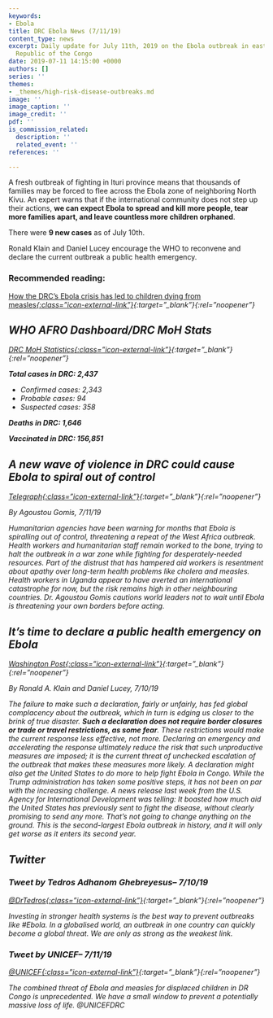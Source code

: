 ```yaml
---
keywords:
- Ebola
title: DRC Ebola News (7/11/19)
content_type: news
excerpt: Daily update for July 11th, 2019 on the Ebola outbreak in eastern Democratic
  Republic of the Congo
date: 2019-07-11 14:15:00 +0000
authors: []
series: ''
themes:
- _themes/high-risk-disease-outbreaks.md
image: ''
image_caption: ''
image_credit: ''
pdf: ''
is_commission_related:
  description: ''
  related_event: ''
references: ''

---
```

A fresh outbreak of fighting in Ituri province means that thousands of families may be forced to flee across the Ebola zone of neighboring North Kivu. An expert warns that if the international community does not step up their actions, **we can expect Ebola to spread and kill more people, tear more families apart, and leave countless more children orphaned**.

There were **9 new cases** as of July 10th.

Ronald Klain and Daniel Lucey encourage the WHO to reconvene and declare the current outbreak a public health emergency.

### Recommended reading: 

[How the DRC’s Ebola crisis has led to children dying from measles<i/>{:class=”icon-external-link”}](https://theconversation.com/how-the-drcs-ebola-crisis-has-led-to-children-dying-from-measles-119946?utm_medium=amptwitter&utm_source=twitter){:target=”_blank”}{:rel=”noopener”}

## WHO AFRO Dashboard/DRC MoH Stats 

[DRC MoH Statistics<i/>{:class=”icon-external-link”}](https://mailchi.mp/sante.gouv.cd/ebola_kivu_10juil19?e=34c0620338){:target=”_blank”}{:rel=”noopener”}

**Total cases in DRC: 2,437**

* Confirmed cases: 2,343
* Probable cases: 94
* Suspected cases: 358

**Deaths in DRC: 1,646**

**Vaccinated in DRC: 156,851**

## A new wave of violence in DRC could cause Ebola to spiral out of control

[_Telegraph_<i/>{:class=”icon-external-link”}](https://www.telegraph.co.uk/global-health/science-and-disease/new-wave-violence-drc-could-cause-ebola-spiral-control/){:target=”_blank”}{:rel=”noopener”}

_By Agoustou Gomis, 7/11/19_

Humanitarian agencies have been warning for months that Ebola is spiralling out of control, threatening a repeat of the West Africa outbreak. Health workers and humanitarian staff remain worked to the bone, trying to halt the outbreak in a war zone while fighting for desperately-needed resources. Part of the distrust that has hampered aid workers is resentment about apathy over long-term health problems like cholera and measles. Health workers in Uganda appear to have averted an international catastrophe for now, but the risk remains high in other neighbouring countries. Dr. Agoustou Gomis cautions world leaders not to wait until Ebola is threatening your own borders before acting.

## It’s time to declare a public health emergency on Ebola

[_Washington Post_<i/>{:class=”icon-external-link”}](https://www.washingtonpost.com/opinions/its-time-to-declare-a-public-health-emergency-on-ebola/2019/07/10/c77641fc-a327-11e9-b732-41a79c2551bf_story.html?utm_campaign=ad1e176747-EMAIL_CAMPAIGN_2019_07_10_12_34&utm_medium=email&utm_source=Global%20Health%20NOW%20Main%20List&utm_term=.d40800e110c2){:target=”_blank”}{:rel=”noopener”}

_By Ronald A. Klain and Daniel Lucey, 7/10/19_

The failure to make such a declaration, fairly or unfairly, has fed global complacency about the outbreak, which in turn is edging us closer to the brink of true disaster. **Such a declaration does not require border closures or trade or travel restrictions, as some fear**. These restrictions would make the current response less effective, not more. Declaring an emergency and accelerating the response ultimately reduce the risk that such unproductive measures are imposed; it is the current threat of unchecked escalation of the outbreak that makes these measures more likely. A declaration might also get the United States to do more to help fight Ebola in Congo. While the Trump administration has taken some positive steps, it has not been on par with the increasing challenge. A news release last week from the U.S. Agency for International Development was telling: It boasted how much aid the United States has previously sent to fight the disease, without clearly promising to send any more. That’s not going to change anything on the ground. This is the second-largest Ebola outbreak in history, and it will only get worse as it enters its second year.

## Twitter

### Tweet by Tedros Adhanom Ghebreyesus– 7/10/19

[@DrTedros<i/>{:class=”icon-external-link”}](https://twitter.com/DrTedros/status/1149022127988838403){:target=”_blank”}{:rel=”noopener”}

Investing in stronger health systems is the best way to prevent outbreaks like #Ebola. In a globalised world, an outbreak in one country can quickly become a global threat. We are only as strong as the weakest link.

### Tweet by UNICEF– 7/11/19

[@UNICEF<i/>{:class=”icon-external-link”}](https://twitter.com/UNICEF/status/1149301415019450369){:target=”_blank”}{:rel=”noopener”}

The combined threat of Ebola and measles for displaced children in DR Congo is unprecedented. We have a small window to prevent a potentially massive loss of life. @UNICEFDRC